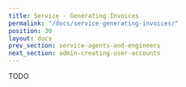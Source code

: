 ```yaml
---
title: Service - Generating Invoices
permalink: "/docs/service-generating-invoices/"
position: 30
layout: docs
prev_section: service-agents-and-engineers
next_section: admin-creating-user-accounts
---
```


TODO
